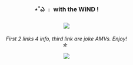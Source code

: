 ### <p align="center"> ⋆˚ఎ ﹕ with the WiND !
### <p align="center"> <img src="https://yokai.crd.co/assets/images/image06.png?v=b4df531c"> <br/>
<h6 p align="center"> First 2 links 4 info, third link are joke AMVs. Enjoy! <br/>
  ☆‎ ‎ ‎
<p align="center"> <img src="https://media.tenor.com/3fBDsCX0xUkAAAAi/aether-genshin-impact.gif">
